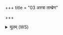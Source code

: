 +++
title = "03 अस्त्रा ताम्ब्रेण"

+++
<details><summary>मूलम् (WS)</summary>

अस्त्रा ताम्ब्रेण बृहता अस्त्रा सर्वेण युध्यता ।  
गन्धर्वेण त्विषीमता रथेनासमयोधिना ॥ ४ ॥
</details>